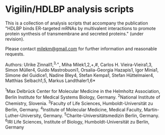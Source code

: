 # Vigilin/HDLBP analysis scripts

This is a collection of analysis scripts that accompany the publication "HDLBP binds ER-targeted mRNAs by multivalent interactions to promote protein synthesis of transmembrane and secreted proteins." (under revision).

Please contact milekm@gmail.com for further information and reasonable requests.



Authors:
Ulrike Zinnall1,<sup>3</sup><sup>,</sup><sup>+</sup>, Miha Milek1,2,+,#, Carlos H. Vieira-Vieira1,3, Simon Müller4, Guido Mastrobuoni1, Orsalia-Georgia Hazapis1, Igor Minia1, Simone del Guidice1, Nadine Bley4, Stefan Kempa1, Stefan Hüttelmaier4, Matthias Selbach1,5, Markus Landthaler1,6*

<sup>1</sup>Max Delbrück Center for Molecular Medicine in the Helmholtz Association, Berlin Institute for Medical Systems Biology, Germany.
<sup>2</sup>National Institute of Chemistry, Slovenia.
<sup>3</sup>Faculty of Life Sciences, Humboldt-Universität zu Berlin, Germany.
<sup>4</sup>Institute of Molecular Medicine, Medical Faculty, Martin-Luther-University, Germany.
<sup>5</sup>Charite-Universitätsmedizin Berlin, Germany.
<sup>6</sup>IRI Life Sciences, Institute of Biology, Humboldt-Universität zu Berlin, Germany

